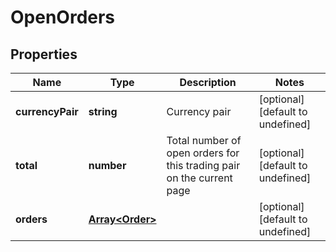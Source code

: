 # OpenOrders

## Properties

Name | Type | Description | Notes
------------ | ------------- | ------------- | -------------
**currencyPair** | **string** | Currency pair | [optional] [default to undefined]
**total** | **number** | Total number of open orders for this trading pair on the current page | [optional] [default to undefined]
**orders** | [**Array&lt;Order&gt;**](Order.md) |  | [optional] [default to undefined]

